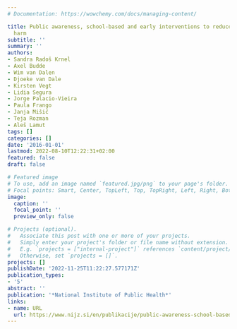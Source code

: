 ```yaml
---
# Documentation: https://wowchemy.com/docs/managing-content/

title: Public awareness, school-based and early interventions to reduce alcohol related
  harm
subtitle: ''
summary: ''
authors:
- Sandra Radoš Krnel
- Axel Budde
- Wim van Dalen
- Djoeke van Dale
- Kirsten Vegt
- Lidia Segura
- Jorge Palacio-Vieira
- Paula Frango
- Janja Mišič
- Teja Rozman
- Aleš Lamut
tags: []
categories: []
date: '2016-01-01'
lastmod: 2022-08-10T12:22:31+02:00
featured: false
draft: false

# Featured image
# To use, add an image named `featured.jpg/png` to your page's folder.
# Focal points: Smart, Center, TopLeft, Top, TopRight, Left, Right, BottomLeft, Bottom, BottomRight.
image:
  caption: ''
  focal_point: ''
  preview_only: false

# Projects (optional).
#   Associate this post with one or more of your projects.
#   Simply enter your project's folder or file name without extension.
#   E.g. `projects = ["internal-project"]` references `content/project/deep-learning/index.md`.
#   Otherwise, set `projects = []`.
projects: []
publishDate: '2022-11-25T11:22:27.577171Z'
publication_types:
- '5'
abstract: ''
publication: '*National Institute of Public Health*'
links:
- name: URL
  url: https://www.nijz.si/en/publikacije/public-awareness-school-based-and-early-interventions-to-reduce-alcohol-related-harm
---
```

